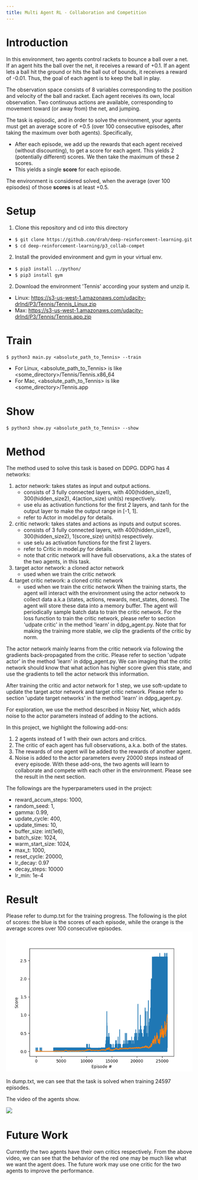 ```yaml
---
title: Multi Agent RL - Collaboration and Competition
---
```


# Introduction
In this environment, two agents control rackets to bounce a ball over a net. If an agent hits the ball over the net, it receives a reward of +0.1.  If an agent lets a ball hit the ground or hits the ball out of bounds, it receives a reward of -0.01.  Thus, the goal of each agent is to keep the ball in play.

The observation space consists of 8 variables corresponding to the position and velocity of the ball and racket. Each agent receives its own, local observation.  Two continuous actions are available, corresponding to movement toward (or away from) the net, and jumping. 

The task is episodic, and in order to solve the environment, your agents must get an average score of +0.5 (over 100 consecutive episodes, after taking the maximum over both agents). Specifically,

- After each episode, we add up the rewards that each agent received (without discounting), to get a score for each agent. This yields 2 (potentially different) scores. We then take the maximum of these 2 scores.
- This yields a single **score** for each episode.

The environment is considered solved, when the average (over 100 episodes) of those **scores** is at least +0.5.

# Setup
1. Clone this repository and cd into this directory
- `$ git clone https://github.com/drah/deep-reinforcement-learning.git`
- `$ cd deep-reinforcement-learning/p3_collab-compet`
2. Install the provided environment and gym in your virtual env.
- `$ pip3 install ../python/`
- `$ pip3 install gym`

2. Download the environment 'Tennis' according your system and unzip it.
- Linux: https://s3-us-west-1.amazonaws.com/udacity-drlnd/P3/Tennis/Tennis_Linux.zip
- Max: https://s3-us-west-1.amazonaws.com/udacity-drlnd/P3/Tennis/Tennis.app.zip

# Train
`$ python3 main.py <absolute_path_to_Tennis> --train`
- For Linux, <absolute_path_to_Tennis> is like <some_directory>/Tennis/Tennis.x86_64
- For Mac, <absolute_path_to_Tennis> is like <some_directory>/Tennis.app

# Show
`$ python3 show.py <absolute_path_to_Tennis> --show`

# Method
The method used to solve this task is based on DDPG.
DDPG has 4 networks:
1. actor network: takes states as input and output actions.
    - consists of 3 fully connected layers, with 400(hidden_size1), 300(hidden_size2), 4(action_size) unit(s) respectively.
    - use elu as activation functions for the first 2 layers, and tanh for the output layer to make the output range in [-1, 1].
    - refer to Actor in model.py for details.
2. critic network: takes states and actions as inputs and output scores.
    - consists of 3 fully connected layers, with 400(hidden_size1), 300(hidden_size2), 1(score_size) unit(s) respectively.
    - use selu as activation functions for the first 2 layers.
    - refer to Critic in model.py for details.
    - note that critic network will have full observations, a.k.a the states of the two agents, in this task.
3. target actor network: a cloned actor network
    - used when we train the critic network
4. target critic network: a cloned critic network
    - used when we train the critic network
When the training starts, the agent will interact with the environment using the actor network to collect data
a.k.a (states, actions, rewards, next_states, dones). The agent will store these data into a memory buffer.
The agent will periodically sample batch data to train the critic network. For the loss function to train the
critic network, please refer to section 'udpate critic' in the method 'learn' in ddpg_agent.py.
Note that for making the training more stable, we clip the gradients of the critic by norm.

The actor network mainly learns from the critic network via following the gradients back-propagated from the critic.
Please refer to section 'udpate actor' in the method 'learn' in ddpg_agent.py.
We can imaging that the critic network should know that what action has higher score given this state, and use the
gradients to tell the actor network this information.

After training the critic and actor network for 1 step, we use soft-update to update the target actor network and
target critic network. Please refer to section 'update target networks' in the method 'learn' in ddpg_agent.py.

For exploration, we use the method described in Noisy Net, which adds noise to the actor parameters instead of adding
to the actions.

In this project, we highlight the following add-ons:
1. 2 agents instead of 1 with their own actors and critics.
2. The critic of each agent has full observations, a.k.a. both of the states.
3. The rewards of one agent will be added to the rewards of another agent.
4. Noise is added to the actor parameters every 20000 steps instead of every episode.
With these add-ons, the two agents will learn to collaborate and compete with each other in the environment.
Please see the result in the next section.

The followings are the hyperparameters used in the project:
- reward_accum_steps: 1000,
- random_seed: 1,
- gamma: 0.99,
- update_cycle: 400,
- update_times: 10,
- buffer_size: int(1e6),
- batch_size: 1024,
- warm_start_size: 1024,
- max_t: 1000,
- reset_cycle: 20000,
- lr_decay: 0.97
- decay_steps: 10000
- lr_min: 1e-4

# Result
Please refer to dump.txt for the training progress.
The following is the plot of scores: the blue is the scores of each episode, while the orange is the average scores over 100 consecutive episodes.
![scores](https://github.com/drah/deep-reinforcement-learning/blob/master/p3_collab-compet/scores.png?raw=true)

In dump.txt, we can see that the task is solved when training 24597 episodes.

The video of the agents show.

[![](http://img.youtube.com/vi/--FFYKM8ofc/0.jpg)](http://www.youtube.com/watch?v=--FFYKM8ofc "")

# Future Work
Currently the two agents have their own critics respectively. From the above video, we can see that the behavior of the red one may be much like what we want the agent does. The future work may use one critic for the two agents to improve the performance.
